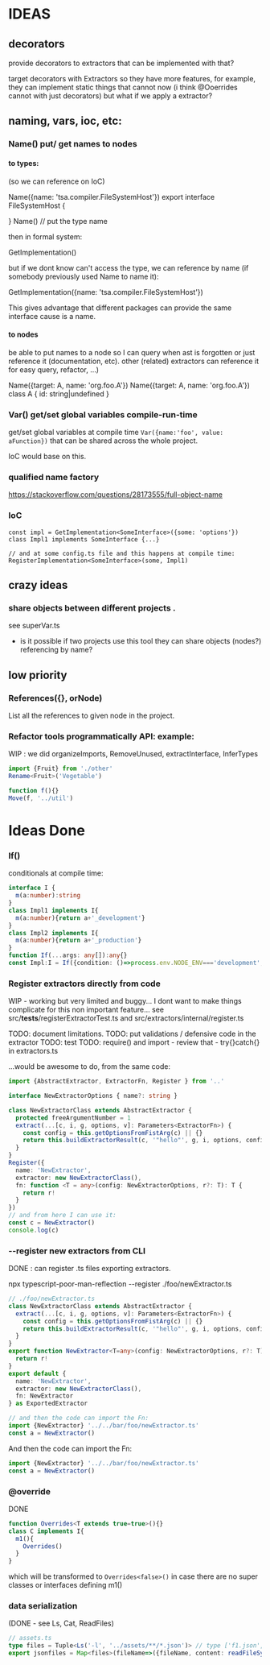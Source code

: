 

# IDEAS

## decorators

provide decorators to extractors that can be implemented with that?

target decorators with Extractors so they have more features, for example, they can implement static things that cannot now (i think @Ooerrides cannot with just decorators) but what if we apply a extractor?

## naming, vars, ioc, etc:

### Name() put/ get names to nodes

#### to types:
(so we can reference on IoC)

Name<FileSystemHost>({name: 'tsa.compiler.FileSystemHost'})
export interface FileSystemHost {

}
Name<FileSystemHost>() // put the type name

then in formal system:

GetImplementation<FileSystemHost>()

but if we dont know can't access the type, we can reference by name (if somebody previously used Name to name it):

GetImplementation({name: 'tsa.compiler.FileSystemHost'})

This gives advantage that different packages can provide the same interface cause is a name.

#### to nodes

be able to put names to a node so I can query when ast is forgotten or just reference it (documentation, etc). other (related) extractors can reference it for easy query, refactor, ...) 

Name({target: A, name: 'org.foo.A'})
Name({target: A, name: 'org.foo.A'})
class A {
  id: string|undefined
}

### Var() get/set global variables compile-run-time

get/set global variables at compile time `Var({name:'foo', value: aFunction})` that can be shared across the whole project.

IoC would base on this.

### qualified name factory 

https://stackoverflow.com/questions/28173555/full-object-name


### IoC

```
const impl = GetImplementation<SomeInterface>({some: 'options'})
class Impl1 implements SomeInterface {...}

// and at some config.ts file and this happens at compile time:
RegisterImplementation<SomeInterface>(some, Impl1)
```






## crazy ideas

### share objects between different projects . 

see superVar.ts

 * is it possible if two projects use this tool they can share objects (nodes?) referencing by name?



## low priority

### References<Type>({}, orNode)

List all the references to given node in the project.




### Refactor tools programmatically API: example: 

WIP : we did organizeImports, RemoveUnused, extractInterface, InferTypes

```ts
import {Fruit} from './other'
Rename<Fruit>('Vegetable')
```

 ```ts
function f(){}
Move(f, '../util')
 ```





# Ideas Done

### If()

conditionals at compile time:

```ts
interface I {
  m(a:number):string
}
class Impl1 implements I{
  m(a:number){return a+'_development'}
}
class Impl2 implements I{
  m(a:number){return a+'_production'}
}
function If(...args: any[]):any{}
const Impl:I = If({condition: ()=>process.env.NODE_ENV==='development', then: ()=>Impl1, else: ()=>Impl2})
```


### Register extractors directly from code

WIP - working but very limited and buggy... I dont want to make things complicate for this non important feature... 
see src/__tests__/registerExtractorTest.ts and src/extractors/internal/register.ts

TODO: document limitations. 
TODO: put validations / defensive code in the extractor 
TODO: test 
TODO: require() and import - review that  - try{}catch{} in extractors.ts

...would be awesome to do, from the same code:

```ts
import {AbstractExtractor, ExtractorFn, Register } from '..'

interface NewExtractorOptions { name?: string }

class NewExtractorClass extends AbstractExtractor {
  protected freeArgumentNumber = 1
  extract(...[c, i, g, options, v]: Parameters<ExtractorFn>) {
    const config = this.getOptionsFromFistArg(c) || {}
    return this.buildExtractorResult(c, '"hello"', g, i, options, config)
  }
}
Register({
  name: 'NewExtractor', 
  extractor: new NewExtractorClass(), 
  fn: function <T = any>(config: NewExtractorOptions, r?: T): T {
    return r!
  }
})
// and from here I can use it: 
const c = NewExtractor()
console.log(c)
```




### --register new extractors from CLI

DONE : can register .ts files exporting extractors. 



npx typescript-poor-man-reflection --register ./foo/newExtractor.ts


```ts
// ./foo/newExtractor.ts
class NewExtractorClass extends AbstractExtractor {
  extract(...[c, i, g, options, v]: Parameters<ExtractorFn>) {
    const config = this.getOptionsFromFistArg(c) || {}
    return this.buildExtractorResult(c, '"hello"', g, i, options, config)
  }
}
export function NewExtractor<T=any>(config: NewExtractorOptions, r?: T): T {
  return r!
}
export default {
  name: 'NewExtractor',
  extractor: new NewExtractorClass(),
  fn: NewExtractor
} as ExportedExtractor

// and then the code can import the Fn: 
import {NewExtractor} '../../bar/foo/newExtractor.ts'
const a = NewExtractor()
```

And then the code can import the Fn: 
```ts
import {NewExtractor} '../../bar/foo/newExtractor.ts'
const a = NewExtractor()
```

### @override

DONE

```ts
function Overrides<T extends true=true>(){}
class C implements I{
  m1(){
    Overrides()
  }
}
```
which will be transformed to `Overrides<false>()` in case there are no super classes or interfaces defining m1()



###  data serialization 

(DONE - see Ls, Cat, ReadFiles)

```ts
// assets.ts
type files = Tuple<Ls('-l', '../assets/**/*.json')> // type ['f1.json', ...]
export jsonfiles = Map<files>(fileName=>({fileName, content: readFileSync(f))}) // array with file contents {fileName, content}[]
```